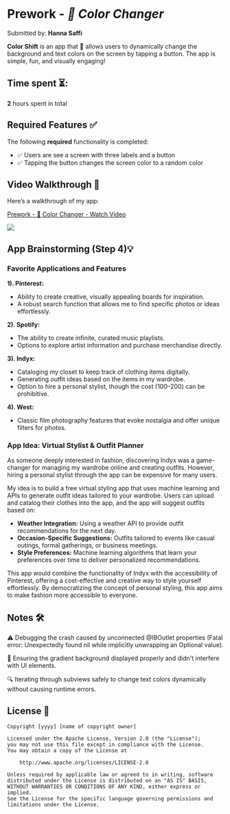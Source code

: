 # Prework - *🎨 Color Changer*

Submitted by: **Hanna Saffi**

**Color Shift** is an app that 🌈 allows users to dynamically change the background and text colors on the screen by tapping a button. The app is simple, fun, and visually engaging!

## Time spent ⏳: 

**2** hours spent in total

## Required Features ✅

The following **required** functionality is completed:

- ✅ Users are see a screen with three labels and a button
- ✅ Tapping the button changes the screen color to a random color
 
## Video Walkthrough 🎥

Here’s a walkthrough of my app:
<div>
    <a href="https://www.loom.com/share/c8b35740983e4acaae78ee7188e5627f">
      <p>Prework - 🎨 Color Changer - Watch Video</p>
    </a>
    <a href="https://www.loom.com/share/c8b35740983e4acaae78ee7188e5627f">
      <img style="max-width:300px;" src="https://cdn.loom.com/sessions/thumbnails/c8b35740983e4acaae78ee7188e5627f-1b554831dc82fa9f-full-play.gif">
    </a>
  </div>


## App Brainstorming (Step 4)💡

### Favorite Applications and Features
**1). Pinterest:**
   - Ability to create creative, visually appealing boards for inspiration.
   - A robust search function that allows me to find specific photos or ideas effortlessly.
     
**2). Spotify:**
   - The ability to create infinite, curated music playlists.
   - Options to explore artist information and purchase merchandise directly.
     
**3). Indyx:**
   - Cataloging my closet to keep track of clothing items digitally.
   - Generating outfit ideas based on the items in my wardrobe.
   - Option to hire a personal stylist, though the cost ($100–$200) can be prohibitive.
     
**4). West:**
   - Classic film photography features that evoke nostalgia and offer unique filters for photos.
     
### App Idea: Virtual Stylist & Outfit Planner
As someone deeply interested in fashion, discovering Indyx was a game-changer for managing my wardrobe online and creating outfits. However, hiring a personal stylist through the app can be expensive for many users.

My idea is to build a free virtual styling app that uses machine learning and APIs to generate outfit ideas tailored to your wardrobe. Users can upload and catalog their clothes into the app, and the app will suggest outfits based on:

 - **Weather Integration:** Using a weather API to provide outfit recommendations for the next day.
 - **Occasion-Specific Suggestions:** Outfits tailored to events like casual outings, formal gatherings, or business meetings. 
 - **Style Preferences:** Machine learning algorithms that learn your preferences over time to deliver personalized recommendations.
  
This app would combine the functionality of Indyx with the accessibility of Pinterest, offering a cost-effective and creative way to style yourself effortlessly. By democratizing the concept of personal styling, this app aims to make fashion more accessible to everyone.

## Notes 🛠️

⚠️ Debugging the crash caused by unconnected @IBOutlet properties (Fatal error: Unexpectedly found nil while implicitly unwrapping an Optional value).

🎨 Ensuring the gradient background displayed properly and didn't interfere with UI elements.

🔍 Iterating through subviews safely to change text colors dynamically without causing runtime errors.

## License 📜

    Copyright [yyyy] [name of copyright owner]

    Licensed under the Apache License, Version 2.0 (the "License");
    you may not use this file except in compliance with the License.
    You may obtain a copy of the License at

        http://www.apache.org/licenses/LICENSE-2.0

    Unless required by applicable law or agreed to in writing, software
    distributed under the License is distributed on an "AS IS" BASIS,
    WITHOUT WARRANTIES OR CONDITIONS OF ANY KIND, either express or implied.
    See the License for the specific language governing permissions and
    limitations under the License.
